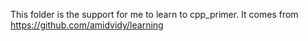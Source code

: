 This folder is the support for me to learn to cpp_primer. It comes from https://github.com/amidvidy/learning